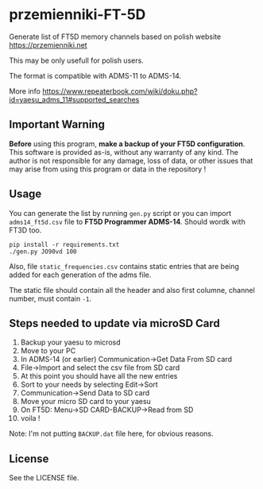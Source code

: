 # przemienniki-FT-5D

Generate list of FT5D memory channels based on polish website https://przemienniki.net

This may be only usefull for polish users.

The format is compatible with ADMS-11 to ADMS-14.

More info https://www.repeaterbook.com/wiki/doku.php?id=yaesu_adms_11#supported_searches


## Important Warning
**Before** using this program, **make a backup of your FT5D configuration**. This software is provided as-is, without any warranty of any kind. The author is not responsible for any damage, loss of data, or other issues that may arise from using this program or data in the repository !

## Usage
You can generate the list by running `gen.py` script or you can import `adms14_ft5d.csv` file to **FT5D Programmer ADMS-14**. Should wordk with FT3D too.

```
pip install -r requirements.txt
./gen.py JO90vd 100
```

Also, file `static_frequencies.csv` contains static entries that are being added for each generation of the adms file.

The static file should contain all the header and also first columne, channel number, must contain `-1`.


## Steps needed to update via microSD Card
1. Backup your yaesu to microsd
2. Move to your PC
3. In ADMS-14 (or earlier) Communication->Get Data From SD card
4. File->Import and select the csv file from SD card
5. At this point you should have all the new entries
6. Sort to your needs by selecting Edit->Sort
7. Communication->Send Data to SD card
8. Move your micro SD card to your yaesu
9. On FT5D: Menu->SD CARD-BACKUP->Read from SD
10. voila !

Note: I'm not putting `BACKUP.dat` file here, for obvious reasons.

## License

See the LICENSE file.
